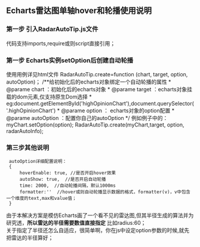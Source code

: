 ## Echarts雷达图单轴hover和轮播使用说明 ##

### 第一步 引入RadarAutoTip.js文件 ###
代码支持imports,require或则script直接引用；

### 第一步 Echarts实例setOption后创建自动轮播 ###
使用用例详见html文件
    RadarAutoTip.create=function (chart, target, option, autoOption)；
    /**给初始化后的echarts对象绑定一个自动轮播的属性
     * @parame chart ：初始化后的echarts对象
     * @parame target ：echarts对象挂载的dom元素,仅支持原生Dom选择
     *   eg:document.getElementById('highOpinionChart'),document.querySelector('.highOpinionChart')
     * @parame option ： echarts对象的option配置
     * @parame autoOption ：配置你自己的autoOption
     */
例如例子中的：
        myChart.setOption(option);
        RadarAutoTip.create(myChart,target, option, radarAutoInfo);

 ### 第三步其他说明 ###
     autoOption详细配置说明：
     {
         hoverEnable: true, //是否开启hover效果
         autoShow: true,  //是否开启自动轮播
         time: 2000,  //自动轮播间隔，默认1000ms
         formatter:''  //hover或则自动轮播显示数据的格式，formatter(v)，v中包含一个维度的text,max和value值；
     }

 由于本解决方案是模仿Echarts画了一个看不见的雷达图,但其半径生成的算法并为研究透，**所以雷达的半径需要数值直接指定**
 比如radius:60；  
 关于指定了半径还怎么自适应，很简单啊，你在js中设定option参数的时候,就先把雷达的半径算好；
